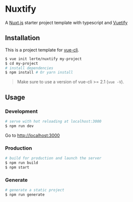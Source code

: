 # Nuxtify

A [Nuxt.js](https://github.com/nuxt/nuxt.js) starter project template with typescript and [Vuetify](https://vuetifyjs.com)


## Installation

This is a project template for [vue-cli](https://github.com/vuejs/vue-cli).

``` bash
$ vue init lerte/nuxtify my-project
$ cd my-project
# install dependencies
$ npm install # Or yarn install
```

> Make sure to use a version of vue-cli >= 2.1 (`vue -V`).

## Usage

### Development

``` bash
# serve with hot reloading at localhost:3000
$ npm run dev
```

Go to [http://localhost:3000](http://localhost:3000)

### Production

``` bash
# build for production and launch the server
$ npm run build
$ npm start
```

### Generate

``` bash
# generate a static project
$ npm run generate
```
